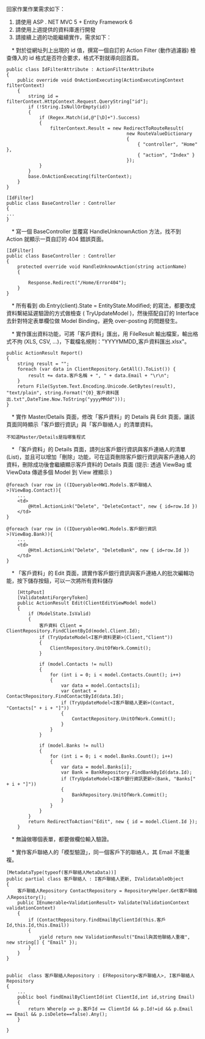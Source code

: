 回家作業作業需求如下：

1. 請使用 ASP . NET MVC 5 + Entity Framework 6
2. 請使用上週提供的資料庫進行開發
3. 請接續上週的功能繼續實作，需求如下：

　* 對於從網址列上出現的 id 值，撰寫一個自訂的 Action Filter (動作過濾器) 檢查傳入的 id 格式是否符合要求，格式不對就導向回首頁。

	public class IdFilterAttribute : ActionFilterAttribute
    {
        public override void OnActionExecuting(ActionExecutingContext filterContext)
        {
            string id = filterContext.HttpContext.Request.QueryString["id"];
            if (!String.IsNullOrEmpty(id))
            {
                if (Regex.Match(id,@"[\D]+").Success)
                {
                    filterContext.Result = new RedirectToRouteResult(
                                                new RouteValueDictionary 
                                                { 
                                                    { "controller", "Home" }, 
                                                    { "action", "Index" } 
                                                });
                }
            }
            base.OnActionExecuting(filterContext);
        }
    }
	
	[IdFilter]
    public class BaseController : Controller
    {
	...
	}
	
	
　* 寫一個 BaseController 並覆寫 HandleUnknownAction 方法，找不到 Action 就顯示一頁自訂的 404 錯誤頁面。

	[IdFilter]
    public class BaseController : Controller
    {
        protected override void HandleUnknownAction(string actionName)
        {

            Response.Redirect("/Home/Error404");
        }
	}

　* 所有看到 db.Entry(client).State = EntityState.Modified; 的寫法，都要改成資料繫結延遲驗證的方式做檢查 ( TryUpdateModel )，然後搭配自訂的 Interface 去針對特定表單欄位做 Model Binding，避免 over-posting 的問題發生。




　* 實作匯出資料功能，可將「客戶資料」匯出，用 FileResult 輸出檔案，輸出格式不拘 (XLS, CSV, ...)，下載檔名規則："YYYYMMDD_客戶資料匯出.xlsx"。
　


  	public ActionResult Report()
	{
		string result = "";
		foreach (var data in ClientRepository.GetAll().ToList()) {
			result += data.客戶名稱 + ", " + data.Email + "\r\n";
		}
		return File(System.Text.Encoding.Unicode.GetBytes(result), "text/plain", string.Format("{0}_客戶資料匯出.txt",DateTime.Now.ToString("yyyyMMdd"))); 
	}
  
  
  
　* 實作 Master/Details 頁面，修改「客戶資料」的 Details 與 Edit 頁面，讓該頁面同時顯示「客戶銀行資訊」與「客戶聯絡人」的清單資料。

	不知道Master/Details是指哪隻程式



　* 「客戶資料」的 Details 頁面，請列出客戶銀行資訊與客戶連絡人的清單 (List)，並且可以增加「刪除」功能，可在這頁刪除客戶銀行資訊與客戶連絡人的資料，刪除成功後會繼續顯示客戶資料的 Details 頁面 (提示: 透過 ViewBag 或 ViewData 傳遞多個 Model 到 View 裡顯示 )
	
	@foreach (var row in ((IQueryable<HW1.Models.客戶聯絡人>)ViewBag.Contact)){
		...
		<td>
            @Html.ActionLink("Delete", "DeleteContact", new { id=row.Id })
        </td>
	}
	
	@foreach (var row in ((IQueryable<HW1.Models.客戶銀行資訊>)ViewBag.Bank)){
		...
		<td>
            @Html.ActionLink("Delete", "DeleteBank", new { id=row.Id })
        </td>
	}

	
	
　* 「客戶資料」的 Edit 頁面，請實作客戶銀行資訊與客戶連絡人的批次編輯功能，按下儲存按鈕，可以一次將所有資料儲存
		
		[HttpPost]
        [ValidateAntiForgeryToken]
        public ActionResult Edit(ClientEditViewModel model)
        {
            if (ModelState.IsValid)
            {
                客戶資料 Client = ClientRepository.FindClientById(model.Client.Id);
                if (TryUpdateModel<I客戶資料更新>(Client,"Client"))
                {
                    ClientRepository.UnitOfWork.Commit();
                }

                if (model.Contacts != null)
                {
                    for (int i = 0; i < model.Contacts.Count(); i++)
                    {
                        var data = model.Contacts[i];
                        var Contact = ContactRepository.FindContactById(data.Id);
                        if (TryUpdateModel<I客戶聯絡人更新>(Contact, "Contacts[" + i + "]"))
                        {
                            ContactRepository.UnitOfWork.Commit();
                        }
                    }
                }

                if (model.Banks != null)
                {
                    for (int i = 0; i < model.Banks.Count(); i++)
                    {
                        var data = model.Banks[i];
                        var Bank = BankRepository.FindBankById(data.Id);
                        if (TryUpdateModel<I客戶銀行資訊更新>(Bank, "Banks[" + i + "]"))
                        {
                            BankRepository.UnitOfWork.Commit();
                        }
                    }
                }
            }
            return RedirectToAction("Edit", new { id = model.Client.Id });
        }

		
		
　* 無論做哪個表單，都要做欄位輸入驗證。


　* 實作客戶聯絡人的「模型驗證」，同一個客戶下的聯絡人，其 Email 不能重複。
	
	[MetadataType(typeof(客戶聯絡人MetaData))]
    public partial class 客戶聯絡人 : I客戶聯絡人更新, IValidatableObject
    {
        客戶聯絡人Repository ContactRepository = RepositoryHelper.Get客戶聯絡人Repository();
        public IEnumerable<ValidationResult> Validate(ValidationContext validationContext)
        {
            if (ContactRepository.findEmailByClientId(this.客戶Id,this.Id,this.Email))
            {
                yield return new ValidationResult("Email與其他聯絡人重複", new string[] { "Email" });
            }
        }   
    }
	
	
	public  class 客戶聯絡人Repository : EFRepository<客戶聯絡人>, I客戶聯絡人Repository
	{
		...
        public bool findEmailByClientId(int ClientId,int id,string Email)
        {
            return Where(p => p.客戶Id == ClientId && p.Id!=id && p.Email == Email && p.isDelete==false).Any();
        }

	}
